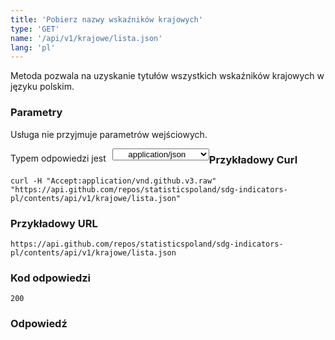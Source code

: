 ```yaml
---
title: 'Pobierz nazwy wskaźników krajowych'
type: 'GET'
name: '/api/v1/krajowe/lista.json'
lang: 'pl'
---
```


Metoda pozwala na uzyskanie tytułów wszystkich wskaźników krajowych w języku polskim.

### Parametry

<p>Usługa nie przyjmuje parametrów wejściowych.</p>

<p style='float:left;margin-top: 7px;'>Typem odpowiedzi jest</p>
<select style='float:left;padding: 0px 15px;width: 155px;margin-left: 10px;text-align-last: center;'>
  <option>application/json</option>
</select>

<div id='exampleKraj'>

<h3 id="przykładowy-curl">Przykładowy Curl</h3>

<p><code class="highlighter-rouge">curl -H "Accept:application/vnd.github.v3.raw" "https://api.github.com/repos/statisticspoland/sdg-indicators-pl/contents/api/v1/krajowe/lista.json"</code></p>

<h3 id="przykładowy-url">Przykładowy URL</h3>

<p><code class="highlighter-rouge">https://api.github.com/repos/statisticspoland/sdg-indicators-pl/contents/api/v1/krajowe/lista.json</code></p>

<h3 id="przykładowy-kod-odpowiedzi">Kod odpowiedzi</h3>

<p><code class="highlighter-rouge">200</code></p>

<h3 id="przykładowa-odpowiedź">Odpowiedź</h3>

<p><code class="highlighter-rouge" id="show-data-kraj-lista">
</code></p>

</div>

<script>

$.getJSON('https://sdg.gov.pl/api/v1/krajowe/lista.json', function(data) {
    $('#show-data-kraj-lista').html(JSON.stringify(data, null, 2));
});

</script>
